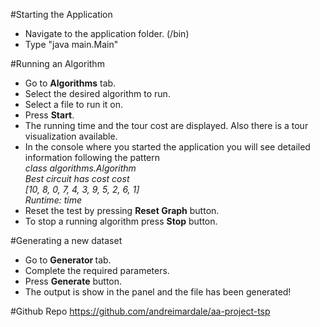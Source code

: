#Starting the Application
- Navigate to the application folder. (/bin)
- Type "java main.Main"

#Running an Algorithm
- Go to <b>Algorithms</b> tab.
- Select the desired algorithm to run.
- Select a file to run it on.
- Press <b>Start</b>.
- The running time and the tour cost are displayed. Also there is a tour visualization available.
- In the console where you started the application you will see detailed information following the pattern <br>
	<i>class algorithms._Algorithm_ <br>
	Best circuit has cost  _cost_ <br>
	[10, 8, 0, 7, 4, 3, 9, 5, 2, 6, 1] <br>
	Runtime: _time_ <br>
	</i>
- Reset the test by pressing <b>Reset Graph</b> button.
- To stop a running algorithm press <b>Stop</b> button.

#Generating a new dataset
- Go to <b> Generator </b> tab.
- Complete the required parameters.
- Press <b>Generate</b> button.
- The output is show in the panel and the file has been generated!

#Github Repo
https://github.com/andreimardale/aa-project-tsp
